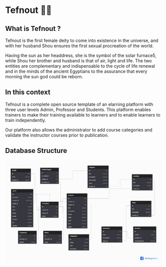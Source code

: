 ﻿# Tefnout 🚀🔺
## What is Tefnout ? 
Tefnout is the first female deity to come into existence in the universe, and with her husband Shou ensures the first sexual procreation of the world.

Having the sun as her headdress, she is the symbol of the solar furnace5, while Shou her brother and husband is that of air, light and life. The two entities are complementary and indispensable to the cycle of life renewal and in the minds of the ancient Egyptians to the assurance that every morning the sun god could be reborn.

## In this context 
Tefnout is a complete open source template of an elarning platform with three user levels 
Admin, Professor and Students.
This platform enables trainers to make their training available to learners and to enable learners to train independently. 

Our platform also allows the administrator to add course categories and validate the instructor courses prior to publication.

## Database Structure

<img src="assets/Tefnout.png"/>
